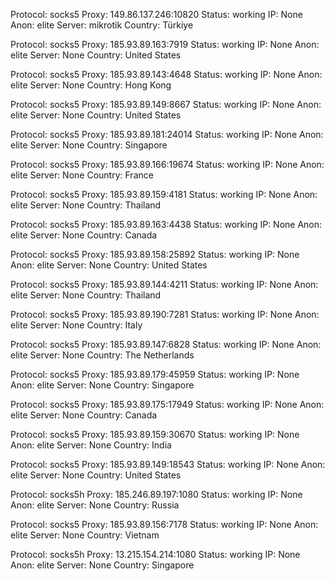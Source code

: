 Protocol: socks5
Proxy: 149.86.137.246:10820
Status: working
IP: None
Anon: elite
Server: mikrotik
Country: Türkiye

Protocol: socks5
Proxy: 185.93.89.163:7919
Status: working
IP: None
Anon: elite
Server: None
Country: United States

Protocol: socks5
Proxy: 185.93.89.143:4648
Status: working
IP: None
Anon: elite
Server: None
Country: Hong Kong

Protocol: socks5
Proxy: 185.93.89.149:8667
Status: working
IP: None
Anon: elite
Server: None
Country: United States

Protocol: socks5
Proxy: 185.93.89.181:24014
Status: working
IP: None
Anon: elite
Server: None
Country: Singapore

Protocol: socks5
Proxy: 185.93.89.166:19674
Status: working
IP: None
Anon: elite
Server: None
Country: France

Protocol: socks5
Proxy: 185.93.89.159:4181
Status: working
IP: None
Anon: elite
Server: None
Country: Thailand

Protocol: socks5
Proxy: 185.93.89.163:4438
Status: working
IP: None
Anon: elite
Server: None
Country: Canada

Protocol: socks5
Proxy: 185.93.89.158:25892
Status: working
IP: None
Anon: elite
Server: None
Country: United States

Protocol: socks5
Proxy: 185.93.89.144:4211
Status: working
IP: None
Anon: elite
Server: None
Country: Thailand

Protocol: socks5
Proxy: 185.93.89.190:7281
Status: working
IP: None
Anon: elite
Server: None
Country: Italy

Protocol: socks5
Proxy: 185.93.89.147:6828
Status: working
IP: None
Anon: elite
Server: None
Country: The Netherlands

Protocol: socks5
Proxy: 185.93.89.179:45959
Status: working
IP: None
Anon: elite
Server: None
Country: Singapore

Protocol: socks5
Proxy: 185.93.89.175:17949
Status: working
IP: None
Anon: elite
Server: None
Country: Canada

Protocol: socks5
Proxy: 185.93.89.159:30670
Status: working
IP: None
Anon: elite
Server: None
Country: India

Protocol: socks5
Proxy: 185.93.89.149:18543
Status: working
IP: None
Anon: elite
Server: None
Country: United States

Protocol: socks5h
Proxy: 185.246.89.197:1080
Status: working
IP: None
Anon: elite
Server: None
Country: Russia

Protocol: socks5
Proxy: 185.93.89.156:7178
Status: working
IP: None
Anon: elite
Server: None
Country: Vietnam

Protocol: socks5h
Proxy: 13.215.154.214:1080
Status: working
IP: None
Anon: elite
Server: None
Country: Singapore

